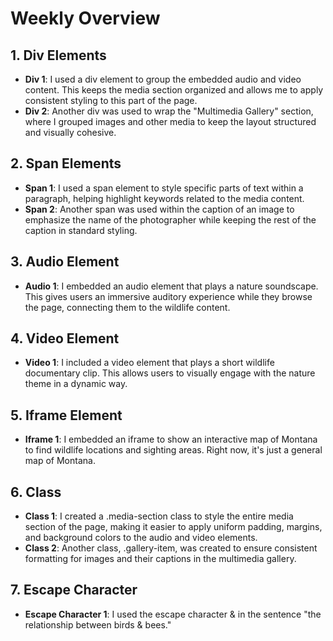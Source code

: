 # Weekly Overview

## 1. Div Elements
- **Div 1**: I used a div element to group the embedded audio and video content. This keeps the media section organized and allows me to apply consistent styling to this part of the page.
- **Div 2**: Another div was used to wrap the "Multimedia Gallery" section, where I grouped images and other media to keep the layout structured and visually cohesive.

## 2. Span Elements
- **Span 1**: I used a span element to style specific parts of text within a paragraph, helping highlight keywords related to the media content.
- **Span 2**: Another span was used within the caption of an image to emphasize the name of the photographer while keeping the rest of the caption in standard styling.

## 3. Audio Element
- **Audio 1**: I embedded an audio element that plays a nature soundscape. This gives users an immersive auditory experience while they browse the page, connecting them to the wildlife content.

## 4. Video Element
- **Video 1**: I included a video element that plays a short wildlife documentary clip. This allows users to visually engage with the nature theme in a dynamic way.

## 5. Iframe Element
- **Iframe 1**: I embedded an iframe to show an interactive map of Montana to find wildlife locations and sighting areas. Right now, it's just a general map of Montana.

## 6. Class
- **Class 1**: I created a .media-section class to style the entire media section of the page, making it easier to apply uniform padding, margins, and background colors to the audio and video elements.
- **Class 2**: Another class, .gallery-item, was created to ensure consistent formatting for images and their captions in the multimedia gallery.

## 7. Escape Character
- **Escape Character 1**: I used the escape character &amp; in the sentence "the relationship between birds & bees." 
